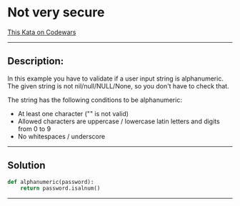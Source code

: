 # Not very secure

[This Kata on Codewars](https://www.codewars.com/kata/526dbd6c8c0eb53254000110)

---

## Description:
In this example you have to validate if a user input string is alphanumeric. The given string is not nil/null/NULL/None, so you don't have to check that.

The string has the following conditions to be alphanumeric:

- At least one character ("" is not valid)
- Allowed characters are uppercase / lowercase latin letters and digits from 0 to 9
- No whitespaces / underscore

---

## Solution

```python
def alphanumeric(password):
    return password.isalnum()
```

---
